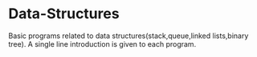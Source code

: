 # Data-Structures
Basic programs related to data structures(stack,queue,linked lists,binary tree). A single line introduction is given to each program.
